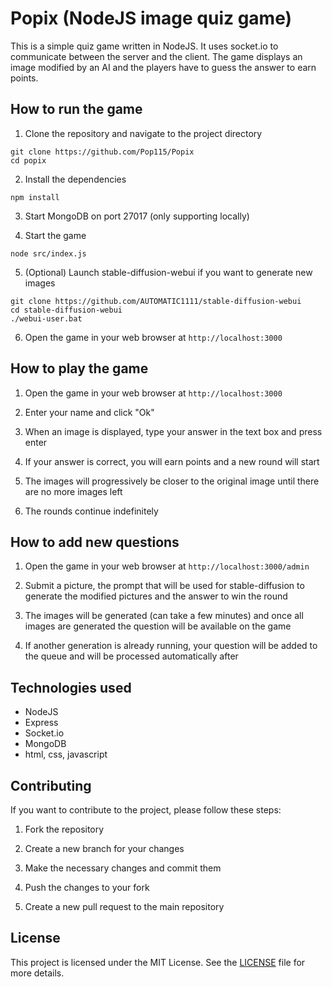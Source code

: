 # Popix (NodeJS image quiz game)

This is a simple quiz game written in NodeJS. It uses socket.io to communicate between the server and the client. The game displays an image modified by an AI and the players have to guess the answer to earn points.

## How to run the game

1. Clone the repository and navigate to the project directory
```
git clone https://github.com/Pop115/Popix
cd popix
```

2. Install the dependencies
```
npm install
```

3. Start MongoDB on port 27017 (only supporting locally)

4. Start the game
```
node src/index.js
```

5. (Optional) Launch stable-diffusion-webui if you want to generate new images
```
git clone https://github.com/AUTOMATIC1111/stable-diffusion-webui
cd stable-diffusion-webui
./webui-user.bat
```

6. Open the game in your web browser at `http://localhost:3000`

## How to play the game

1. Open the game in your web browser at `http://localhost:3000`

2. Enter your name and click "Ok"

4. When an image is displayed, type your answer in the text box and press enter

5. If your answer is correct, you will earn points and a new round will start

6. The images will progressively be closer to the original image until there are no more images left

7. The rounds continue indefinitely

## How to add new questions

1. Open the game in your web browser at `http://localhost:3000/admin`

2. Submit a picture, the prompt that will be used for stable-diffusion to generate the modified pictures and the answer to win the round

3. The images will be generated (can take a few minutes) and once all images are generated the question will be available on the game

4. If another generation is already running, your question will be added to the queue and will be processed automatically after

## Technologies used

- NodeJS
- Express
- Socket.io
- MongoDB
- html, css, javascript

## Contributing

If you want to contribute to the project, please follow these steps:

1. Fork the repository

2. Create a new branch for your changes

3. Make the necessary changes and commit them

4. Push the changes to your fork

5. Create a new pull request to the main repository

## License

This project is licensed under the MIT License. See the [LICENSE](LICENSE) file for more details.
